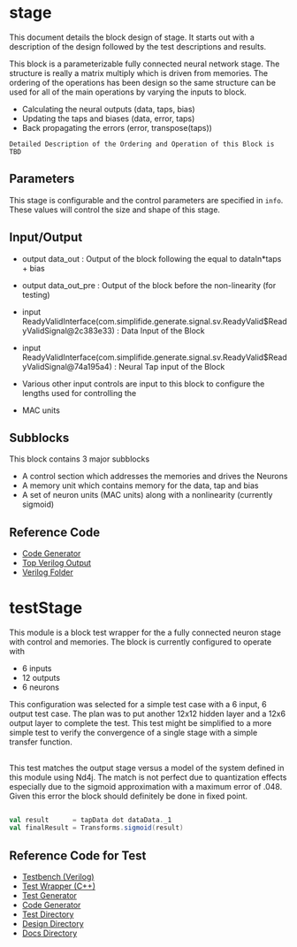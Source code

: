 
# stage

This document details the block design of stage. It starts out with a description of the design followed
by the test descriptions and results.


This block is a parameterizable fully connected neural network stage. The structure is really a matrix multiply
which is driven from memories. The ordering of the operations has been design so the same structure can be used for
all of the main operations by varying the inputs to block.

* Calculating the neural outputs (data, taps, bias)
* Updating the taps and biases   (data, error, taps)
* Back propagating the errors    (error, transpose(taps))

`Detailed Description of the Ordering and Operation of this Block is TBD`

## Parameters

This stage is configurable and the control parameters are specified in `info`. These values will control
the size and shape of this stage.

## Input/Output
* output data_out    : Output of the block following the equal to dataIn*taps + bias
* output data_out_pre : Output of the block before the non-linearity (for testing)

* input ReadyValidInterface(com.simplifide.generate.signal.sv.ReadyValid$ReadyValidSignal@2c383e33)   : Data Input of the Block
* input ReadyValidInterface(com.simplifide.generate.signal.sv.ReadyValid$ReadyValidSignal@74a195a4)     : Neural Tap input of the Block
* Various other input controls are input to this block to configure the lengths used for controlling the
* MAC units

## Subblocks

This block contains 3 major subblocks

* A control section which addresses the memories and drives the Neurons
* A memory unit which contains memory for the data, tap and bias
* A set of neuron units (MAC units) along with a nonlinearity (currently sigmoid)

## Reference Code

* [Code Generator](../../../src/main/scala/com/simplifide/generate/blocks/neural//NeuralStageTop.scala)
* [Top Verilog Output](../design/stage.v)
* [Verilog Folder](../design)



# testStage


This module is a block test wrapper for the a fully connected neuron stage with control and memories. The block
is currently configured to operate with

* 6  inputs
* 12 outputs
* 6  neurons

This configuration was selected for a simple test case with a 6 input, 6 output test case. The plan was to put another
12x12 hidden layer and a 12x6 output layer to complete the test. This test might be simplified to a more simple test
to verify the convergence of a single stage with a simple transfer function.

##

This test matches the output stage versus a model of the system defined in this module using Nd4j. The match is not perfect
due to quantization effects especially due to the sigmoid approximation with a maximum error of .048. Given this error the block
should definitely be done in fixed point.

```scala

val result      = tapData dot dataData._1
val finalResult = Transforms.sigmoid(result)

```

## Reference Code for Test
* [Testbench (Verilog)](../test/testStage.v)
* [Test Wrapper (C++)](../test/testStage.cpp)
* [Test Generator](../../../src/test/scala/com/simplifide/generate/neural//NeuralTopTest.scala)
* [Code Generator](../../../src/main/scala/com/simplifide/generate/blocks/neural//NeuralStageTop.scala)
* [Test Directory](../test/)
* [Design Directory](../design/)
* [Docs Directory](../doc/)



        


